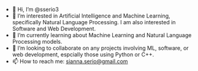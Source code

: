 - 👋 Hi, I’m @sserio3
- 👀 I’m interested in Artificial Intelligence and Machine Learning, specifically Natural Language Processing. I am also interested in Software and Web Development.
- 🌱 I’m currently learning about Machine Learning and Natural Language Processing models.
- 💞️ I’m looking to collaborate on any projects involving ML, software, or web development, espcially those using Python or C++.
- 📫 How to reach me: sianna.serio@gmail.com

<!---
sserio3/sserio3 is a ✨ special ✨ repository because its `README.md` (this file) appears on your GitHub profile.
You can click the Preview link to take a look at your changes.
--->
